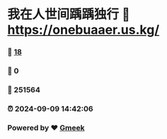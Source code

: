# 我在人世间踽踽独行 :link: https://onebuaaer.us.kg/ 
### :page_facing_up: [18](https://onebuaaer.us.kg//tag.html) 
### :speech_balloon: 0 
### :hibiscus: 251564 
### :alarm_clock: 2024-09-09 14:42:06 
### Powered by :heart: [Gmeek](https://github.com/Meekdai/Gmeek)
